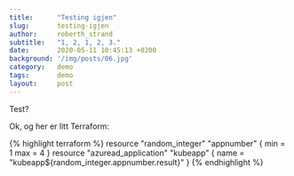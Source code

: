 ```yaml
---
title:      "Testing igjen"
slug:       testing-igjen
author:     roberth_strand
subtitle:   "1, 2, 1, 2, 3."
date:       2020-05-11 10:45:13 +0200
background: '/img/posts/06.jpg'
category:   demo
tags:       demo
layout:     post
---
```

Test?

Ok, og her er litt Terraform:

{% highlight terraform %}
resource "random_integer" "appnumber" {
    min = 1
    max = 4
}
resource "azuread_application" "kubeapp" {
    name = "kubeapp${random_integer.appnumber.result}"
}
{% endhighlight %}